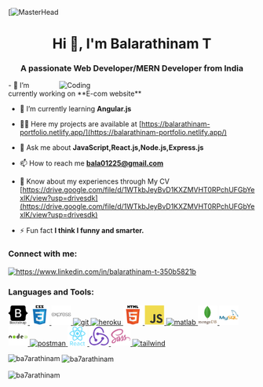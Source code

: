 [![MasterHead](https://1.bp.blogspot.com/-7A4WynwLsM...)
<h1 align="center">Hi 👋, I'm Balarathinam T</h1>
<h3 align="center">A passionate Web Developer/MERN Developer from India</h3>
<img align="right" alt="Coding" width="400" src="https://devtechnosys.com/insights/wp-content/uploads/2021/07/full-stack-development.gif"/>
- 🔭 I’m currently working on **E-com website**

- 🌱 I’m currently learning **Angular.js**

- 👨‍💻 Here my projects are available at [https://balarathinam-portfolio.netlify.app/](https://balarathinam-portfolio.netlify.app/)

- 💬 Ask me about **JavaScript,React.js,Node.js,Express.js**

- 📫 How to reach me **bala01225@gmail.com**

- 📄 Know about my experiences through My CV [https://drive.google.com/file/d/1WTkbJeyBvD1KXZMVHT0RPchUFGbYexlK/view?usp=drivesdk](https://drive.google.com/file/d/1WTkbJeyBvD1KXZMVHT0RPchUFGbYexlK/view?usp=drivesdk)

- ⚡ Fun fact **I think I funny and smarter.**

<h3 align="left">Connect with me:</h3>
<p align="left">
<a href="https://linkedin.com/in/https://www.linkedin.com/in/balarathinam-t-350b5821b" target="blank"><img align="center" src="https://raw.githubusercontent.com/rahuldkjain/github-profile-readme-generator/master/src/images/icons/Social/linked-in-alt.svg" alt="https://www.linkedin.com/in/balarathinam-t-350b5821b" height="30" width="40" /></a>
</p>

<h3 align="left">Languages and Tools:</h3>
<p align="left"> <a href="https://getbootstrap.com" target="_blank" rel="noreferrer"> <img src="https://raw.githubusercontent.com/devicons/devicon/master/icons/bootstrap/bootstrap-plain-wordmark.svg" alt="bootstrap" width="40" height="40"/> </a> <a href="https://www.w3schools.com/css/" target="_blank" rel="noreferrer"> <img src="https://raw.githubusercontent.com/devicons/devicon/master/icons/css3/css3-original-wordmark.svg" alt="css3" width="40" height="40"/> </a> <a href="https://expressjs.com" target="_blank" rel="noreferrer"> <img src="https://raw.githubusercontent.com/devicons/devicon/master/icons/express/express-original-wordmark.svg" alt="express" width="40" height="40"/> </a> <a href="https://git-scm.com/" target="_blank" rel="noreferrer"> <img src="https://www.vectorlogo.zone/logos/git-scm/git-scm-icon.svg" alt="git" width="40" height="40"/> </a> <a href="https://heroku.com" target="_blank" rel="noreferrer"> <img src="https://www.vectorlogo.zone/logos/heroku/heroku-icon.svg" alt="heroku" width="40" height="40"/> </a> <a href="https://www.w3.org/html/" target="_blank" rel="noreferrer"> <img src="https://raw.githubusercontent.com/devicons/devicon/master/icons/html5/html5-original-wordmark.svg" alt="html5" width="40" height="40"/> </a> <a href="https://developer.mozilla.org/en-US/docs/Web/JavaScript" target="_blank" rel="noreferrer"> <img src="https://raw.githubusercontent.com/devicons/devicon/master/icons/javascript/javascript-original.svg" alt="javascript" width="40" height="40"/> </a> <a href="https://www.mathworks.com/" target="_blank" rel="noreferrer"> <img src="https://upload.wikimedia.org/wikipedia/commons/2/21/Matlab_Logo.png" alt="matlab" width="40" height="40"/> </a> <a href="https://www.mongodb.com/" target="_blank" rel="noreferrer"> <img src="https://raw.githubusercontent.com/devicons/devicon/master/icons/mongodb/mongodb-original-wordmark.svg" alt="mongodb" width="40" height="40"/> </a> <a href="https://www.mysql.com/" target="_blank" rel="noreferrer"> <img src="https://raw.githubusercontent.com/devicons/devicon/master/icons/mysql/mysql-original-wordmark.svg" alt="mysql" width="40" height="40"/> </a> <a href="https://nodejs.org" target="_blank" rel="noreferrer"> <img src="https://raw.githubusercontent.com/devicons/devicon/master/icons/nodejs/nodejs-original-wordmark.svg" alt="nodejs" width="40" height="40"/> </a> <a href="https://postman.com" target="_blank" rel="noreferrer"> <img src="https://www.vectorlogo.zone/logos/getpostman/getpostman-icon.svg" alt="postman" width="40" height="40"/> </a> <a href="https://reactjs.org/" target="_blank" rel="noreferrer"> <img src="https://raw.githubusercontent.com/devicons/devicon/master/icons/react/react-original-wordmark.svg" alt="react" width="40" height="40"/> </a> <a href="https://redux.js.org" target="_blank" rel="noreferrer"> <img src="https://raw.githubusercontent.com/devicons/devicon/master/icons/redux/redux-original.svg" alt="redux" width="40" height="40"/> </a> <a href="https://sass-lang.com" target="_blank" rel="noreferrer"> <img src="https://raw.githubusercontent.com/devicons/devicon/master/icons/sass/sass-original.svg" alt="sass" width="40" height="40"/> </a> <a href="https://tailwindcss.com/" target="_blank" rel="noreferrer"> <img src="https://www.vectorlogo.zone/logos/tailwindcss/tailwindcss-icon.svg" alt="tailwind" width="40" height="40"/> </a> </p>

<p><img align="left" src="https://github-readme-stats.vercel.app/api/top-langs?username=ba7arathinam&show_icons=true&locale=en&layout=compact" alt="ba7arathinam" /></p>

<p>&nbsp;<img align="center" src="https://github-readme-stats.vercel.app/api?username=ba7arathinam&show_icons=true&locale=en" alt="ba7arathinam" /></p>

<p><img align="center" src="https://github-readme-streak-stats.herokuapp.com/?user=ba7arathinam&" alt="ba7arathinam" /></p>

